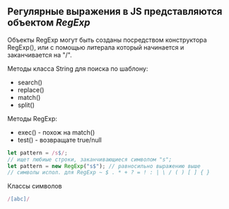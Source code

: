## Регулярные выражения в JS представляются объектом *RegExp*
Объекты RegExp могут быть созданы посредством конструктора RegExp(), или с помощью литерала который начинается и заканчивается на "/".

Методы класса String для поиска по шаблону:
- search()
- replace() 
- match() 
- split()

Методы RegExp:
- exec() - похож на match()
- test() - возвращате true/null

```js
let pattern = /s$/;
// ищет любиые строки, заканчивающиеся символом "s";
let pattern = new RegExp("s$"); // равносильно выражению выше
// символы испол. для RegExp ~ $ . * + ? = ! : | \ / ( ) [ ] { }
```
Классы символов 
```js 
/[abc]/ 
```

